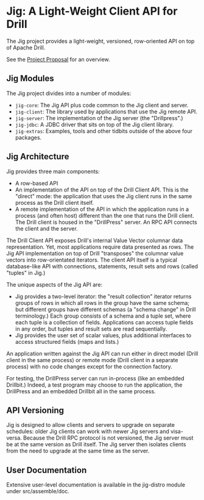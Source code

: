 # Jig: A Light-Weight Client API for Drill

The Jig project provides a light-weight, versioned, row-oriented API on top of Apache Drill.

See the [Project Proposal](https://docs.google.com/document/d/1wzNZne5RrkN3MyOFNAsnNuSGrK4Am2OfZJXg2KfJXCY)
for an overview.

## Jig Modules

The Jig project divides into a number of modules:

- `jig-core`: The Jig API plus code common to the Jig client and server.
- `jig-client`: The library used by applications that use the Jig remote API.
- `jig-server`: The implementation of the Jig server (the "Drillpress".)
- `jig-jdbc`: A JDBC driver that sits on top of the Jig client library.
- `jig-extras`: Examples, tools and other tidbits outside of the above four packages.

## Jig Architecture

Jig provides three main components:

- A row-based API
- An implementation of the API on top of the Drill Client API. This is the "direct" mode: the
application that uses the Jig client runs in the same process as the Drill client itself.
- A remote implementation of the API in which the application runs in a process (and often host)
different than the one that runs the Drill client. The Drill client is housed in the "DrillPress"
server. An RPC API connects the client and the server.

The Drill Client API exposes Drill's internal Value Vector columnar data representation. Yet, most
applications require data presented as rows. The Jig API implementation on top of Drill "transposes"
the columnar value vectors into row-orientated iterators. The client API itself is a typical
database-like API with connections, statements, result sets and rows (called "tuples" in Jig.)

The unique aspects of the Jig API are:

- Jig provides a two-level iterator: the "result collection" iterator returns groups of rows in which
all rows in the group have the same schema; but different groups have different schemas (a "schema
change" in Drill terminology.) Each group consists of a schema and a tuple set, where each tuple
is a collection of fields. Applications can access tuple fields in any order, but tuples and result
sets are read sequentially.
- Jig provides the user set of scalar values, plus additional interfaces to access structured
fields (maps and lists.)

An application written against the Jig API can run either in direct model (Drill client in the same process)
or remote mode (Drill client in a separate process) with no code changes except for the connection factory.

For testing, the DrillPress server can run in-process (like an embedded Drillbit.) Indeed, a test program may
choose to run the application, the DrillPress and an embedded Drillbit all in the same process.

## API Versioning

Jig is designed to allow clients and servers to upgrade on separate schedules: older Jig clients can
work with newer Jig servers and visa-versa. Because the Drill RPC protocol is not versioned, the Jig
server must be at the same version as Drill itself. The Jig server then isolates clients from the
need to upgrade at the same time as the server.

## User Documentation

Extensive user-level documentation is available in the jig-distro module under src/assemble/doc.